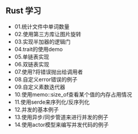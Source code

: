 ## Rust 学习
 - 01.统计文件中单词数量
 - 02.使用第三方库让图片旋转
 - 03.实现半加器的逻辑门
 - 04.trait的使用demo
 - 05.单链表实现
 - 06.双链表实现
 - 07.使用?将错误抛出给调用者
 - 08.自定义error错误的例子
 - 09.自定义素数迭代器
 - 10.使用memo::size_of查看某个值的内存占用情况
 - 11.使用serde来序列化/反序列化
 - 12.并发的基本例子
 - 13.使用异步/同步管道来进行并发的例子
 - 14.使用actor模型来编写并发代码的例子